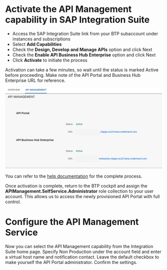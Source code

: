# Activate the API Management capability in SAP Integration Suite

- Access the SAP Integration Suite link from your BTP subaccount under instances and subscriptions
- Select **Add Capabilities**
- Check the **Design, Develop and Manage APIs** option and click Next
- Check the **Enable API Business Hub Enterprise** option and click Next
- Click **Activate** to initiate the process

Activation can take a few minutes, so wait until the status is marked Active before proceeding. Make note of the API Portal and Business Hub Enterprise URL for reference.

![API Management activation](img/IS_APIActivation.png)

You can refer to the [help documentation](https://help.sap.com/docs/SAP_CLOUD_PLATFORM_API_MANAGEMENT/66d066d903c2473f81ec33acfe2ccdb4/f6eb4332cd5144ef91f4a84cc614ba1c.html?locale=en-US) for the complete process.

Once activation is complete, return to the BTP cockpit and assign the **APIManagement.SelfService.Administrator** role collection to your user account. This allows us to access the newly provisioned API Portal with full control.

# Configure the API Management Service

Now you can select the API Management capability from the Integration Suite home page. Specify Non Production under the account field and enter a virtual host name and notification contact. Leave the default checkbox to make yourself the API Portal administrator. Confirm the settings.